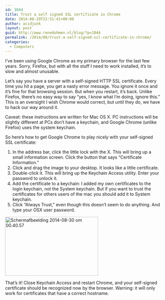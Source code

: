 ```yaml
---
id: 1044
title: Trust a self signed SSL certificate in Chrome
date: 2014-08-29T22:51:41+00:00
author: acidjunk
layout: post
guid: http://www.renedohmen.nl/blog/?p=1044
permalink: /2014/08/trust-a-self-signed-ssl-certificate-in-chrome/
categories:
  - Computerz
---
```

I&#8217;ve been using Google Chrome as my primary browser for the last few years. Sorry, Firefox, but with all the stuff I need to work installed, it&#8217;s to slow and almost unusable.

Let&#8217;s say you have a server with a self-signed HTTP SSL certificate. Every time you hit a page, you get a nasty error message. You ignore it once and it&#8217;s fine for that browsing session. But when you restart, it&#8217;s back. Unlike Firefox, there&#8217;s no easy way to say &#8220;yes, I know what I&#8217;m doing, ignore this.&#8221; This is an oversight I wish Chrome would correct, but until they do, we have to hack our way around it.

Caveat: these instructions are written for Mac OS X. PC instructions will be slightly different at PCs don&#8217;t have a keychain, and Google Chrome (unlike Firefox) uses the system keychain.

So here&#8217;s how to get Google Chrome to play nicely with your self-signed SSL certificate:

  1. In the address bar, click the little lock with the X. This will bring up a small information screen. Click the button that says &#8220;Certificate Information.&#8221;
  2. Click and drag the image to your desktop. It looks like a little certificate.
  3. Double-click it. This will bring up the Keychain Access utility. Enter your password to unlock it.
  4. Add the certificate to a keychain: I added my own certificates to the login keychain, not the System keychain. But if you want to trust the certificates for others users of the mac you should add it to System keychain.
  5. Click &#8220;Always Trust,&#8221; even though this doesn&#8217;t seem to do anything. And type your OSX user password.

[<img class="alignnone size-medium wp-image-1050" src="http://www.renedohmen.nl/blog/wp-content/uploads/2014/08/Schermafbeelding-2014-08-30-om-00.40.57-300x190.png" alt="Schermafbeelding 2014-08-30 om 00.40.57" width="300" height="190" />](http://www.renedohmen.nl/blog/wp-content/uploads/2014/08/Schermafbeelding-2014-08-30-om-00.40.57.png)

That&#8217;s it! Close Keychain Access and restart Chrome, and your self-signed certificate should be recognized now by the browser. Warning: it will only work for certificates that have a correct hostname.